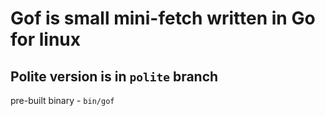 # Gof is small mini-fetch written in Go for linux
## Polite version is in ```polite``` branch
pre-built binary - ```bin/gof```
